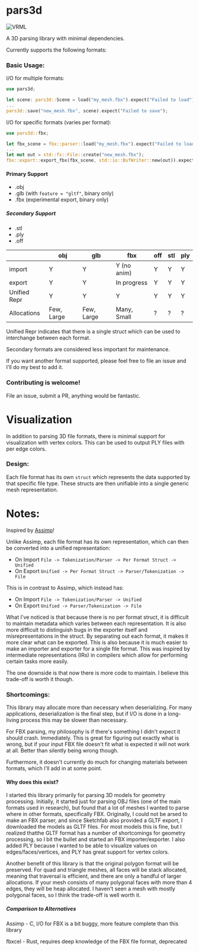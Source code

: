 # pars3d

![VRML](https://web.archive.org/web/20000929035521/http://www.geocities.com:80/SiliconValley/4944/VRML.gif)

A 3D parsing library with minimal dependencies.

Currently supports the following formats:

### Basic Usage:

I/O for multiple formats:
```rust
use pars3d;

let scene: pars3d::Scene = load("my_mesh.fbx").expect("Failed to load");
...
pars3d::save("new_mesh.fbx", scene).expect("Failed to save");
```

I/O for specific formats (varies per format):
```rust
use pars3d::fbx;

let fbx_scene = fbx::parser::load("my_mesh.fbx").expect("Failed to load");
...
let mut out = std::fs::File::create("new_mesh.fbx");
fbx::export::export_fbx(fbx_scene, std::io::BufWriter::new(out)).expect("Failed to save");
```


#### Primary Support
- .obj
- .glb (with `feature = "gltf"`, binary only)
- .fbx (experimental export, binary only)


##### Secondary Support
- .stl
- .ply
- .off


| |obj|glb|fbx|off|stl|ply|
|-|  -|  -|  -|  -|  -|  -|
|import|Y|Y|Y (no anim)|Y|Y|Y|
|export|Y|Y|In progress|Y|Y|Y|
|Unified Repr|Y|Y|Y|Y|Y|Y|
|Allocations|Few, Large|Few, Large|Many, Small|?|?|?|

Unified Repr indicates that there is a single struct which can be used to interchange between
each format.

Secondary formats are considered less important for maintenance.

If you want another format supported, please feel free to file an issue and I'll do my best to
add it.

### Contributing is welcome!

File an issue, submit a PR, anything would be fantastic.

# Visualization

In addition to parsing 3D file formats, there is minimal support for visualization with vertex
colors. This can be used to output PLY files with per edge colors.

### Design:

Each file format has its own `struct` which represents the data supported by that specific file
type. These structs are then unifiable into a single generic mesh representation.


# Notes:

Inspired by [Assimp](https://github.com/assimp/)!

Unlike Assimp, each file format has its own representation, which can then be converted into a
unified representation:

- On Import `File -> Tokenization/Parser -> Per Format Struct -> Unified`
- On Export `Unified -> Per Format Struct -> Parser/Tokenization -> File`

This is in contrast to Assimp, which instead has:

- On Import `File -> Tokenization/Parser -> Unified`
- On Export `Unified -> Parser/Tokenization -> File`

What I've noticed is that because there is no per format struct, it is difficult to maintain
metadata which varies between each representation. It is also more difficult to distinguish bugs
in the exporter itself and misrepresentations in the struct. By separating out each format, it
makes it more clear what can be exported. This is also because it is much easier to make an
importer and exporter for a single file format. This was inspired by intermediate
representations (IRs) in compilers which allow for performing certain tasks more easily.

The one downside is that now there is more code to maintain. I believe this trade-off is worth it
though.

### Shortcomings:

This library may allocate more than necessary when deserializing. For many applications,
deserialization is the final step, but if I/O is done in a long-living process this may be
slower than necessary.

For FBX parsing, my philosophy is if there's something I didn't expect it should crash.
Immediately. This is great for figuring out exactly what is wrong, but if your input FBX file
doesn't fit what is expected it will not work at all. Better than silently being wrong though.

Furthermore, it doesn't currently do much for changing materials between formats, which I'll add
in at some point.

#### Why does this exist?

I started this library primarily for parsing 3D models for geometry processing. Initially, it
started just for parsing OBJ files (one of the main formats used in research), but found that
a lot of meshes I wanted to parse where in other formats, specifically FBX. Originally, I could
not be arsed to make an FBX parser, and since Sketchfab also provided a GLTF export, I
downloaded the models as GLTF files. For most models this is fine, but I realized thatthe GLTF
format has a number of shortcomings for geometry processing, so I bit the bullet and started an
FBX importer/exporter. I also added PLY because I wanted to be able to visualize values on
edges/faces/vertices, and PLY has great support for vertex colors.

Another benefit of this library is that the original polygon format will be preserved. For quad
and triangle meshes, all faces will be stack allocated, meaning that traversal is efficient, and
there are only a handful of larger allocations. If your mesh consists of many polygonal faces
with more than 4 edges, they will be heap allocated. I haven't seen a mesh with mostly polygonal
faces, so I think the trade-off is well worth it.

##### Comparison to Alternatives

Assimp - C, I/O for FBX is a bit buggy, more feature complete than this library

fbxcel - Rust, requires deep knowledge of the FBX file format, deprecated
